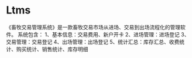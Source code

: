# Ltms
 《畜牧交易管理系统》是一款畜牧交易市场从进场、交易到出场流程化的管理软件。 系统包含： 1、基本信息：交易费用、新户开卡 2、进场管理：进场登记 3、交易管理：交易登记 4、出场管理：出场登记 5、统计汇总：库存汇总、收费统计、购买统计、销售统计、库存明细 
